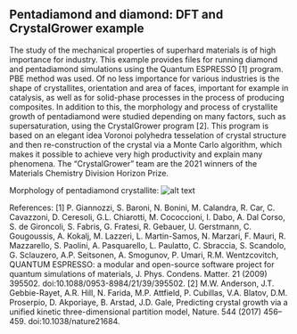 <h2>Pentadiamond and diamond: DFT and CrystalGrower example</h2>
The study of the mechanical properties of superhard materials is of high importance for industry. This example provides files for running diamond and pentadiamond simulations using the Quantum ESPRESSO [1] program. PBE method was used. Of no less importance for various industries is the shape of crystallites, orientation and area of faces, important for example in catalysis, as well as for solid-phase processes in the process of producing composites. In addition to this, the morphology and process of crystallite growth of pentadiamond were studied depending on many factors, such as supersaturation, using the CrystalGrower program [2]. This program is based on an elegant idea Voronoi polyhedra tesselation of crystal structure and then re-construction of the crystal via a Monte Carlo algorithm, which makes it possible to achieve very high productivity and explain many phenomena. The “CrystalGrower” team are the 2021 winners of the Materials Chemistry Division Horizon Prize.

Morphology of pentadiamond crystallite:
![alt text]([http://url/to/img.png](https://github.com/mxm2/pentadiamond/blob/main/1.bmp))

References:
[1]	P. Giannozzi, S. Baroni, N. Bonini, M. Calandra, R. Car, C. Cavazzoni, D. Ceresoli, G.L. Chiarotti, M. Cococcioni, I. Dabo, A. Dal Corso, S. de Gironcoli, S. Fabris, G. Fratesi, R. Gebauer, U. Gerstmann, C. Gougoussis, A. Kokalj, M. Lazzeri, L. Martin-Samos, N. Marzari, F. Mauri, R. Mazzarello, S. Paolini, A. Pasquarello, L. Paulatto, C. Sbraccia, S. Scandolo, G. Sclauzero, A.P. Seitsonen, A. Smogunov, P. Umari, R.M. Wentzcovitch, QUANTUM ESPRESSO: a modular and open-source software project for quantum simulations of materials, J. Phys. Condens. Matter. 21 (2009) 395502. doi:10.1088/0953-8984/21/39/395502.
[2]	M.W. Anderson, J.T. Gebbie-Rayet, A.R. Hill, N. Farida, M.P. Attfield, P. Cubillas, V.A. Blatov, D.M. Proserpio, D. Akporiaye, B. Arstad, J.D. Gale, Predicting crystal growth via a unified kinetic three-dimensional partition model, Nature. 544 (2017) 456–459. doi:10.1038/nature21684.

